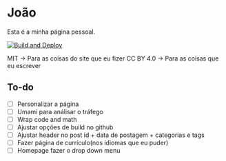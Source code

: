 # João

Esta é a minha página pessoal.

[![Build and Deploy](https://github.com/JoaoVCMiranda/JoaoVCMiranda.github.io/actions/workflows/pages-deploy.yml/badge.svg)](https://github.com/JoaoVCMiranda/JoaoVCMiranda.github.io/actions/workflows/pages-deploy.yml)

MIT -> Para as coisas do site que eu fizer
CC BY 4.0 -> Para as coisas que eu escrever 

## To-do

- [ ] Personalizar a página
- [ ] Umami para análisar o tráfego
- [ ] Wrap code and math
- [ ] Ajustar opções de build no github
- [ ] Ajustar header no post id + data de postagem + categorias e tags
- [ ] Fazer página de currículo(nos idiomas que eu puder)
- [ ] Homepage fazer o drop down menu
